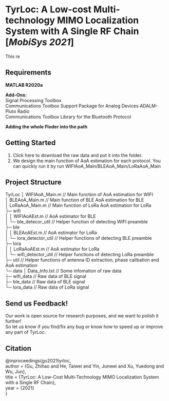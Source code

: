 # TyrLoc: A Low-cost Multi-technology MIMO Localization System with A Single RF Chain [*MobiSys 2021*]  
This re

## Requirements
**MATLAB R2020a**

**Add-Ons:**  
Signal Processing Toolbox  
Communications Toolbox Support Package for Analog Devices ADALM-Pluto Radio  
Communications Toolbox Library for the Bluetooth Protocol  

**Adding the whole Floder into the path**

## Getting Started
1. Click here to download the raw data and put it into the folder.  
2. We design the main function of AoA estimation for each protocol. You can quickly run it by run WIFIAoA_Main/BLEAoA_Main/LoRaAoA_Main

## Project Structure
  TyrLoc
  │  WIFIAoA_Main.m         // Main function of AoA estimation for WIFI  
  │  BLEAoA_Main.m          // Main function of BLE AoA estimation for BLE  
  │  LoRaAoA_Main.m         // Main function of LoRa AoA estimation for LoRa  
  ├─ wifi  
  │  │  WIFIAoAEst.m         // AoA estimator for BLE  
  │  └─ ble_detecor_util    // Helper function of detecting WIFI preamble  
  ├─ ble  
  │  │  BLEAoAEst.m        // AoA estimator for LoRa  
  │  └─ lora_detector_util  // Helper functions of detecting BLE preamble  
  ├─ lora  
  │   │  LoRaAoAEst.m       // AoA estimator for LoRa  
  │   └─ wifi_detector_util // Helper functions of detecting LoRa preamble  
  ├─ util                   // Helper functions of antenna ID extraction, phase calibation and AoA estimation  
  └─ data
      │  Data_Info.txt       // Some infomation of raw data  
      ├─ wifi_data           // Raw data of BLE signal  
      ├─ ble_data            // Raw data of BLE signal  
      └─ lora_data           // Raw data of LoRa signal  
      
      
## Send us Feedback!
Our work is open source for research purposes, and we want to polish it further!  
So let us know if you find/fix any bug or know how to speed up or improve any part of TyrLoc.  

## Citation
  @inproceedings{gu2021tyrloc,  
  author = {Gu, Zhihao and He, Taiwei and Yin, Junwei and Xu, Yuedong and Wu, Jun},  
  title = {TyrLoc: A Low-Cost Multi-Technology MIMO Localization System with a Single RF Chain},  
  year = {2021}  
  }  

